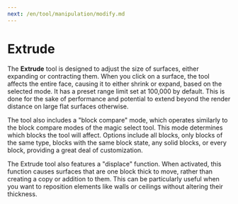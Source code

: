 ```yaml
---
next: /en/tool/manipulation/modify.md
---
```


# Extrude

The **Extrude** tool is designed to adjust the size of surfaces, either expanding or contracting them. When you click on a surface, the tool affects the entire face, causing it to either shrink or expand, based on the selected mode. It has a preset range limit set at 100,000 by default. This is done for the sake of performance and potential to extend beyond the render distance on large flat surfaces otherwise. 

The tool also includes a "block compare" mode, which operates similarly to the block compare modes of the magic select tool. This mode determines which blocks the tool will affect. Options include all blocks, only blocks of the same type, blocks with the same block state, any solid blocks, or every block, providing a great deal of customization.

The Extrude tool also features a "displace" function. When activated, this function causes surfaces that are one block thick to move, rather than creating a copy or addition to them. This can be particularly useful when you want to reposition elements like walls or ceilings without altering their thickness.
